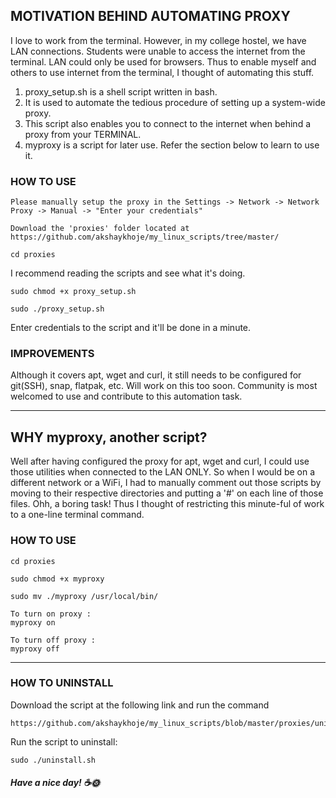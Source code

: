 ## MOTIVATION BEHIND AUTOMATING PROXY 

I love to work from the terminal. However, in my college hostel, we have LAN connections. Students were unable to access the internet from the terminal. LAN could only be used for browsers. 
Thus to enable myself and others to use internet from the terminal, I thought of automating this stuff.


1. proxy_setup.sh is a shell script written in bash.
2. It is used to automate the tedious procedure of setting up a system-wide proxy.
3. This script also enables you to connect to the internet when behind a proxy from your TERMINAL. 
4. myproxy is a script for later use. Refer the section below to learn to use it. 

### HOW TO USE
```
Please manually setup the proxy in the Settings -> Network -> Network Proxy -> Manual -> "Enter your credentials"
```
```
Download the 'proxies' folder located at https://github.com/akshaykhoje/my_linux_scripts/tree/master/
```
```
cd proxies
```
I recommend reading the scripts and see what it's doing.
```
sudo chmod +x proxy_setup.sh
```
```
sudo ./proxy_setup.sh
```
Enter credentials to the script and it'll be done in a minute.

### IMPROVEMENTS
Although it covers apt, wget and curl, it still needs to be configured for git(SSH), snap, flatpak, etc. 
Will work on this too soon. Community is most welcomed to use and contribute to this automation task.



<hr />

## WHY myproxy, another script?

Well after having configured the proxy for apt, wget and curl, I could use those utilities when connected to the LAN ONLY. 
So when I would be on a different network or a WiFi, I had to manually comment out those scripts by moving to their respective directories and putting a '#' on each line of those files. 
Ohh, a boring task!
Thus I thought of restricting this minute-ful of work to a one-line terminal command.


### HOW TO USE
```
cd proxies
```
```
sudo chmod +x myproxy
```
```
sudo mv ./myproxy /usr/local/bin/
```
```
To turn on proxy : 
myproxy on

To turn off proxy :
myproxy off
```
<hr />

### HOW TO UNINSTALL
Download the script at the following link and run the command
```
https://github.com/akshaykhoje/my_linux_scripts/blob/master/proxies/uninstall.sh
```
Run the script to uninstall:
```
sudo ./uninstall.sh
```
##### Have a nice day! ☕🌞
